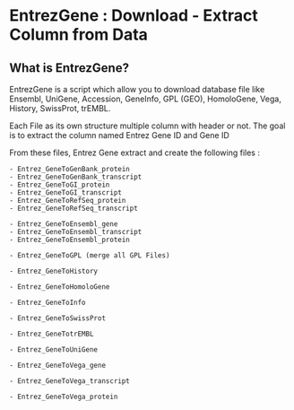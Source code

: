 EntrezGene : Download - Extract Column from Data
================================================

What is EntrezGene?
-------------------

EntrezGene is a script which allow you to download database file like Ensembl, UniGene, Accession, GeneInfo, GPL (GEO), 
HomoloGene, Vega, History, SwissProt, trEMBL.

Each File as its own structure multiple column with header or not. The goal is to extract the column named Entrez Gene ID and Gene ID


From these files, Entrez Gene extract and create the following files :

	- Entrez_GeneToGenBank_protein
	- Entrez_GeneToGenBank_transcript
	- Entrez_GeneToGI_protein
	- Entrez_GeneToGI_transcript
	- Entrez_GeneToRefSeq_protein
	- Entrez_GeneToRefSeq_transcript

	- Entrez_GeneToEnsembl_gene
	- Entrez_GeneToEnsembl_transcript
	- Entrez_GeneToEnsembl_protein

	- Entrez_GeneToGPL (merge all GPL Files)
	
	- Entrez_GeneToHistory

	- Entrez_GeneToHomoloGene

	- Entrez_GeneToInfo

	- Entrez_GeneToSwissProt

	- Entrez_GeneTotrEMBL

	- Entrez_GeneToUniGene
	
	- Entrez_GeneToVega_gene

	- Entrez_GeneToVega_transcript

	- Entrez_GeneToVega_protein



